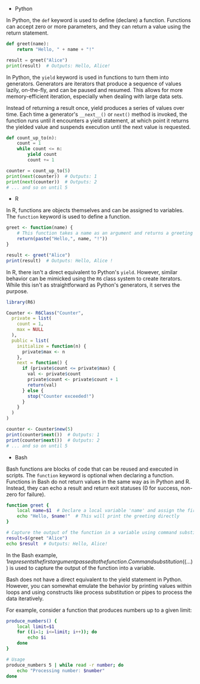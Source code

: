 * Python

In Python, the `def` keyword is used to define (declare) a function. Functions can accept zero or more parameters, and they can return a value using the return statement.

```python
def greet(name):
    return "Hello, " + name + "!"

result = greet("Alice")
print(result)  # Outputs: Hello, Alice!
```

In Python, the `yield` keyword is used in functions to turn them into generators. Generators are iterators that produce a sequence of values lazily, on-the-fly, and can be paused and resumed. This allows for more memory-efficient iteration, especially when dealing with large data sets.

Instead of returning a result once, yield produces a series of values over time. Each time a generator's `__next__()` or `next()` method is invoked, the function runs until it encounters a yield statement, at which point it returns the yielded value and suspends execution until the next value is requested.

```python
def count_up_to(n):
    count = 1
    while count <= n:
        yield count
        count += 1

counter = count_up_to(5)
print(next(counter))  # Outputs: 1
print(next(counter))  # Outputs: 2
# ... and so on until 5
```

* R

In R, functions are objects themselves and can be assigned to variables. The `function` keyword is used to define a function.

```r
greet <- function(name) {
    # This function takes a name as an argument and returns a greeting string.
    return(paste("Hello,", name, "!"))
}

result <- greet("Alice")
print(result)  # Outputs: Hello, Alice !
```

In R, there isn't a direct equivalent to Python's `yield`. However, similar behavior can be mimicked using the `R6` class system to create iterators. While this isn't as straightforward as Python's generators, it serves the purpose.

```r
library(R6)

Counter <- R6Class("Counter",
  private = list(
    count = 1,
    max = NULL
  ),
  public = list(
    initialize = function(n) {
      private$max <- n
    },
    next = function() {
      if (private$count <= private$max) {
        val <- private$count
        private$count <- private$count + 1
        return(val)
      } else {
        stop("Counter exceeded!")
      }
    }
  )
)

counter <- Counter$new(5)
print(counter$next())  # Outputs: 1
print(counter$next())  # Outputs: 2
# ... and so on until 5
```


* Bash

Bash functions are blocks of code that can be reused and executed in scripts. The `function` keyword is optional when declaring a function. Functions in Bash do not return values in the same way as in Python and R. Instead, they can echo a result and return exit statuses (0 for success, non-zero for failure).

```bash
function greet {
    local name=$1  # Declare a local variable 'name' and assign the first argument to it
    echo "Hello, $name!"  # This will print the greeting directly
}

# Capture the output of the function in a variable using command substitution
result=$(greet "Alice")
echo $result  # Outputs: Hello, Alice!
```

In the Bash example, $1 represents the first argument passed to the function. Command substitution ($(...)) is used to capture the output of the function into a variable.

Bash does not have a direct equivalent to the yield statement in Python. However, you can somewhat emulate the behavior by printing values within loops and using constructs like process substitution or pipes to process the data iteratively.

For example, consider a function that produces numbers up to a given limit:

```bash
produce_numbers() {
    local limit=$1
    for ((i=1; i<=limit; i++)); do
        echo $i
    done
}

# Usage
produce_numbers 5 | while read -r number; do
    echo "Processing number: $number"
done
```
